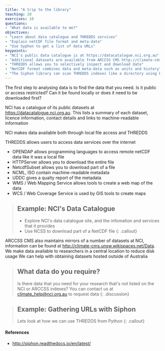 ```yaml
---
title: "A trip to the library"
teaching: 20
exercises: 10
questions:
- "What data is available to me?"
objectives:
- "Learn about data catalogue and THREDDS services"
- "Explain netCDF file format and meta-data"
- "Use Syphon to get a list of data URLs"
keypoints:
- "NCI's public data catalogue is at https://datacatalogue.nci.org.au"
- "Additional datasets are available from ARCCSS CMS http://climate-cms.unsw.wikispaces.net/Data"
- "THREDDS allows you to selectively inspect and download data"
- "NetCDF format combines data and meta-data such as units and history"
- "The Siphon library can scan THREDDS indexes like a directory using Python"
---
```


The first step to analysing data is to find the data that you need. Is it public or access restricted? Can it be found locally or does it need to be downloaded first?

NCI has a catalogue of its public datasets at https://datacatalogue.nci.org.au. This lists a summary of each dataset, licence information, contact details and links to machine-readable information

NCI makes data available both through local file access and THREDDS

THREDDS allows users to access data services over the internet
 * OPENDAP allows programming languages to access remote netCDF data like it was a local file
 * HTTPServer allows you to download the entire file
 * NetcdfSubset allows you to download part of a file
 * NCML, ISO contain machine-readable metadata
 * UDDC gives a qualty report of the metadata
 * WMS / Web Mapping Service allows tools to create a web map of the data
 * WCS / Web Coverage Service is used by GIS tools to create maps

> ## Example: NCI's Data Catalogue
> * Explore NCI's data catalogue site, and the infomation and services that it provides
> * Use NCSS to download part of a NetCDF file
{: .callout}

ARCCSS CMS also maintains mirrors of a number of datasets at NCI, information can be found at http://climate-cms.unsw.wikispaces.net/Data. 
We make data available to researchers in a central location to reduce disk usage
We can help with obtaining datasets hosted outside of Australia

> ## What data do you require?
> Is there data that you need for your research that's not listed on the NCI or ARCCSS indexes? You can contact us at climate_help@nci.org.au to request data
{: .discussion}

> ## Example: Gathering URLs with Siphon
> Lets look at how we can use THREDDS from Python
{: .callout}

#### References
 * http://siphon.readthedocs.io/en/latest/

